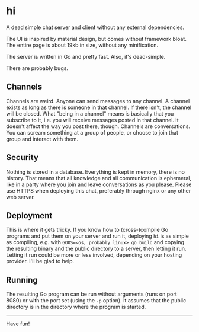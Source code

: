 # hi

A dead simple chat server and client without any external dependencies.

The UI is inspired by material design, but comes without framework bloat.
The entire page is about 19kb in size, without any minification.

The server is written in Go and pretty fast. Also, it's dead-simple.

There are probably bugs.

## Channels

Channels are weird. Anyone can send messages to any channel. A channel
exists as long as there is someone in that channel. If there isn't, the
channel will be closed. What "being in a channel" means is basically
that you subscribe to it, i.e. you will receive messages posted in that
channel. It doesn't affect the way you post there, though. Channels
are conversations. You can scream something at a group of people, or
choose to join that group and interact with them.

## Security

Nothing is stored in a database. Everything is kept in memory, there
is no history. That means that all knowledge and all communication is
ephemeral, like in a party where you join and leave conversations as
you please. Please use HTTPS when deploying this chat, preferably through
nginx or any other web server.

## Deployment

This is where it gets tricky. If you know how to (cross-)compile Go programs
and put them on your server and run it, deploying `hi` is as simple as compiling,
e.g. with `GOOS=<os, probably linux> go build` and copying the resulting binary
and the public directory to a server, then letting it run. Letting it run could
be more or less involved, depending on your hosting provider. I'll be glad to help.

## Running

The resulting Go program can be run without arguments (runs on port 8080) or with
the port set (using the `-p` option). It assumes that the public directory is in
the directory where the program is started.


<hr/>

Have fun!

